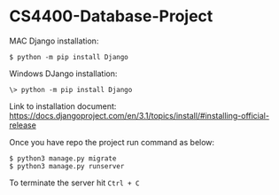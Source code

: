 # CS4400-Database-Project

MAC Django installation:
```
$ python -m pip install Django
```
Windows DJango installation:
```
\> python -m pip install Django
```
Link to installation document: https://docs.djangoproject.com/en/3.1/topics/install/#installing-official-release

Once you have repo the project run command as below:

```
$ python3 manage.py migrate
$ python3 manage.py runserver
```


To terminate the server hit ```Ctrl + C```
